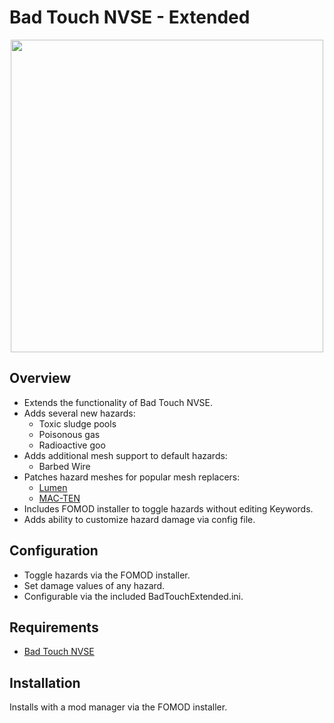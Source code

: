 # Bad Touch NVSE - Extended
<p align="center">
    <img height="500px" src="https://staticdelivery.nexusmods.com/mods/130/images/84726/84726-1706577365-1183665654.png">
</p>

## Overview
- Extends the functionality of Bad Touch NVSE.
- Adds several new hazards:
  - Toxic sludge pools
  - Poisonous gas
  - Radioactive goo
- Adds additional mesh support to default hazards:
  - Barbed Wire
- Patches hazard meshes for popular mesh replacers:
  - [Lumen](https://www.nexusmods.com/newvegas/mods/81060)
  - [MAC-TEN](https://www.nexusmods.com/newvegas/mods/83815)
- Includes FOMOD installer to toggle hazards without editing Keywords.
- Adds ability to customize hazard damage via config file.

## Configuration
- Toggle hazards via the FOMOD installer.
- Set damage values of any hazard.
- Configurable via the included BadTouchExtended.ini.

## Requirements
- [Bad Touch NVSE](https://www.nexusmods.com/newvegas/mods/83782)

## Installation
Installs with a mod manager via the FOMOD installer.